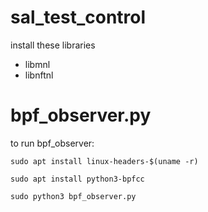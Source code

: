 # sal_test_control
install these libraries

- libmnl
- libnftnl

# bpf_observer.py
to run bpf_observer:

`sudo apt install linux-headers-$(uname -r)`

`sudo apt install python3-bpfcc`

`sudo python3 bpf_observer.py`